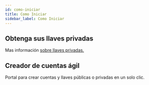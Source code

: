 ```yaml
---
id: como-iniciar
title: Como Iniciar
sidebar_label: Como Iniciar
---
```


## Obtenga sus llaves privadas

Mas información [sobre llaves privadas.](llaves-privadas.md)  

## Creador de cuentas ágil

Portal para crear cuentas y llaves públicas o privadas en un solo clic.
